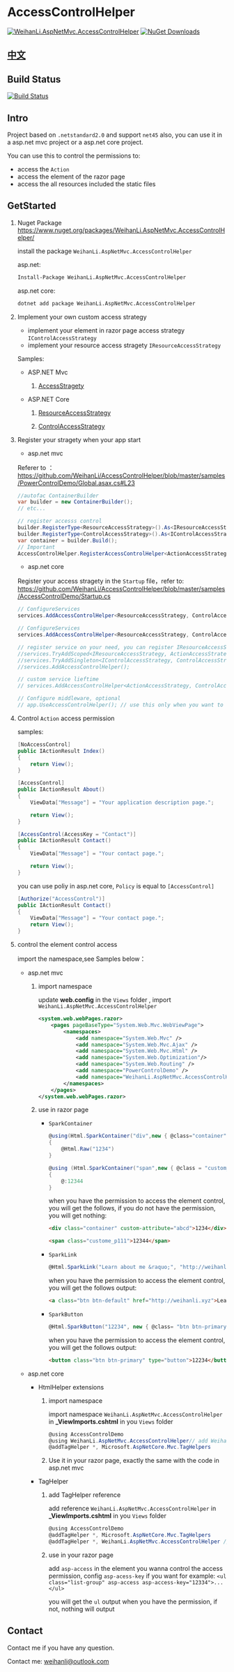 # AccessControlHelper

[![WeihanLi.AspNetMvc.AccessControlHelper](https://img.shields.io/nuget/v/WeihanLi.AspNetMvc.AccessControlHelper.svg)](http://www.nuget.org/packages/WeihanLi.AspNetMvc.AccessControlHelper/)
[![NuGet Downloads](https://img.shields.io/nuget/dt/WeihanLi.AspNetMvc.AccessControlHelper.svg)](http://www.nuget.org/packages/WeihanLi.AspNetMvc.AccessControlHelper/)

## [中文](README.md)

## Build Status

[![Build Status](https://weihanli.visualstudio.com/Pipelines/_apis/build/status/WeihanLi.AccessControlHelper?branchName=dev)](https://weihanli.visualstudio.com/Pipelines/_build/latest?definitionId=23&branchName=dev)

## Intro

Project based on `.netstandard2.0` and support `net45` also, you can use it in a asp.net mvc project or a asp.net core project.

You can use this to control the permissions to:

- access the `Action`
- access the element of the razor page
- access the all resources included the static files

## GetStarted

1. Nuget Package <https://www.nuget.org/packages/WeihanLi.AspNetMvc.AccessControlHelper/>

   install the package `WeihanLi.AspNetMvc.AccessControlHelper`

   asp.net:

   ``` bash
   Install-Package WeihanLi.AspNetMvc.AccessControlHelper
   ```

   asp.net core:

   ``` bash
   dotnet add package WeihanLi.AspNetMvc.AccessControlHelper
   ```

1. Implement your own custom access strategy

    - implement your element in razor page access strategy `IControlAccessStrategy`
    - implement your resource access stragety `IResourceAccessStrategy`

    Samples:

    - ASP.NET Mvc

         1. [AccessStragety](https://github.com/WeihanLi/AccessControlHelper/blob/master/samples/PowerControlDemo/Helper/AccessStrategy.cs)

    - ASP.NET Core

        1. [ResourceAccessStrategy](https://github.com/WeihanLi/AccessControlHelper/blob/master/samples/AccessControlDemo/Services/ActionAccessStrategy.cs)

        1. [ControlAccessStrategy](https://github.com/WeihanLi/AccessControlHelper/blob/master/samples/AccessControlDemo/Services/ControlAccessStrategy.cs)

1. Register your stragety when your app start

    - asp.net mvc

    Referer to ：<https://github.com/WeihanLi/AccessControlHelper/blob/master/samples/PowerControlDemo/Global.asax.cs#L23>

    ``` csharp
    //autofac ContainerBuilder
    var builder = new ContainerBuilder();
    // etc...

    // register accesss control
    builder.RegisterType<ResourceAccessStrategy>().As<IResourceAccessStrategy>();
    builder.RegisterType<ControlAccessStrategy>().As<IControlAccessStrategy>();
    var container = builder.Build();
    // Important
    AccessControlHelper.RegisterAccessControlHelper<ActionAccessStrategy, ControlAccessStrategy>(type => container.Resolve(type));
    ```

    - asp.net core

    Register your access stragety in the `Startup` file，refer to: <https://github.com/WeihanLi/AccessControlHelper/blob/master/samples/AccessControlDemo/Startup.cs>

    ``` csharp
    // ConfigureServices
    services.AddAccessControlHelper<ResourceAccessStrategy, ControlAccessStrategy>();

    // ConfigureServices
    services.AddAccessControlHelper<ResourceAccessStrategy, ControlAccessStrategy>();

    // register service on your need, you can register IResourceAccessStrategy only when you need control your resource access, or register IControlAccessStrategy when you need to control view component only
    //services.TryAddScoped<IResourceAccessStrategy, ActionAccessStrategy>();
    //services.TryAddSingleton<IControlAccessStrategy, ControlAccessStrategy>();
    //services.AddAccessControlHelper();

    // custom service lieftime
    // services.AddAccessControlHelper<ActionAccessStrategy, ControlAccessStrategy>(ServiceLifetime.Scoped, ServiceLifetime.Singleton);

    // Configure middleware, optional
    // app.UseAccessControlHelper(); // use this only when you want to have a global access control especially for static files
    ```

1. Control `Action` access permission

    samples:

    ``` csharp
    [NoAccessControl]
    public IActionResult Index()
    {
        return View();
    }

    [AccessControl]
    public IActionResult About()
    {
        ViewData["Message"] = "Your application description page.";

        return View();
    }

    [AccessControl(AccessKey = "Contact")]
    public IActionResult Contact()
    {
        ViewData["Message"] = "Your contact page.";

        return View();
    }
    ```

    you can use poliy in asp.net core, `Policy` is equal to `[AccessControl]`

    ``` csharp
    [Authorize("AccessControl")]
    public IActionResult Contact()
    {
        ViewData["Message"] = "Your contact page.";
        return View();
    }
    ```

1. control the element control access

    import the namespace,see Samples below：

    - asp.net mvc

      1. import namespace

            update **web.config** in the `Views` folder , import `WeihanLi.AspNetMvc.AccessControlHelper`

            ``` xml
            <system.web.webPages.razor>
                <pages pageBaseType="System.Web.Mvc.WebViewPage">
                    <namespaces>
                        <add namespace="System.Web.Mvc" />
                        <add namespace="System.Web.Mvc.Ajax" />
                        <add namespace="System.Web.Mvc.Html" />
                        <add namespace="System.Web.Optimization"/>
                        <add namespace="System.Web.Routing" />
                        <add namespace="PowerControlDemo" />
                        <add namespace="WeihanLi.AspNetMvc.AccessControlHelper" /><!-- add WeihanLi.AspNetMvc.AccessControlHelper-->
                    </namespaces>
                </pages>
            </system.web.webPages.razor>
            ```

      2. use in razor page

            - `SparkContainer`

                ``` csharp
                @using(Html.SparkContainer("div",new { @class="container",custom-attribute = "abcd" }))
                {
                    @Html.Raw("1234")
                }

                @using (Html.SparkContainer("span",new { @class = "custom_p111" }, "F7A17FF9-3371-4667-B78E-BD11691CA852"))
                {
                    @:12344
                }
                ```

                when you have the permission to access the element control, you will get the follows, if you do not have the permission, you will get nothing:

                ``` html
                <div class="container" custom-attribute="abcd">1234</div>

                <span class="custome_p111">12344</span>
                ```

            - `SparkLink`

                ``` csharp
                @Html.SparkLink("Learn about me &raquo;", "http://weihanli.xyz",new { @class = "btn btn-default" })
                ```

                when you have the permission to access the element control, you will get the follows output:

                ``` html
                <a class="btn btn-default" href="http://weihanli.xyz">Learn about me »</a>
                ```

            - `SparkButton`

                ``` csharp
                @Html.SparkButton("12234", new { @class= "btn btn-primary" })
                ```

                when you have the permission to access the element control, you will get the follows output:

                ``` html
                <button class="btn btn-primary" type="button">12234</button>
                ```

    - asp.net core

      - HtmlHelper extensions

        1. import namespace

            import namespace `WeihanLi.AspNetMvc.AccessControlHelper` in **_ViewImports.cshtml** in you `Views` folder

            ``` csharp
            @using AccessControlDemo
            @using WeihanLi.AspNetMvc.AccessControlHelper// add WeihanLi.AspNetMvc.AccessControlHelper
            @addTagHelper *, Microsoft.AspNetCore.Mvc.TagHelpers
            ```

        2. Use it in your razor page, exactly the same with the code in asp.net mvc

      - TagHelper

        1. add TagHelper reference

            add reference `WeihanLi.AspNetMvc.AccessControlHelper` in **_ViewImports.cshtml** in you `Views` folder

            ``` csharp
            @using AccessControlDemo
            @addTagHelper *, Microsoft.AspNetCore.Mvc.TagHelpers
            @addTagHelper *, WeihanLi.AspNetMvc.AccessControlHelper // add WeihanLi.AspNetMvc.AccessControlHelper TagHelper
            ```

        2. use in your razor page

            add `asp-access` in the element you wanna control the access permission, config `asp-acess-key` if you want
            for example: `<ul class="list-group" asp-access asp-access-key="12334">...</ul>`

            you will get the `ul` output when you have the permission, if not, nothing will output

## Contact

Contact me if you have any question.

Contact me: <weihanli@outlook.com>
